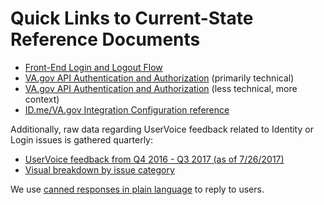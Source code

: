 # Quick Links to Current-State Reference Documents

* [Front-End Login and Logout Flow](Login/FE_login_and_logout.md)
* [VA.gov API Authentication and Authorization](Auth/authentication_and_authorization.md) (primarily technical)
* [VA.gov API Authentication and Authorization](Auth/authentication_and_authorization_simplified.md) (less technical, more context)
* [ID.me/VA.gov Integration Configuration reference](IDme/idme-config.md)

Additionally, raw data regarding UserVoice feedback related to Identity or Login issues is gathered quarterly:
* [UserVoice feedback from Q4 2016 - Q3 2017 (as of 7/26/2017)](Uservoice_issues_identity.xlsx)
* [Visual breakdown by issue category](Uservoice_issues_identity.png)

We use [canned responses in plain language](user_identity_FAQ_canned_responses.md) to reply to users.
